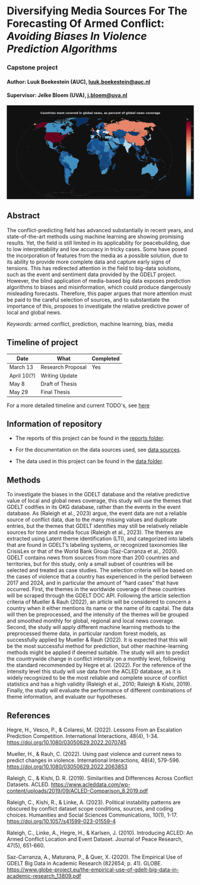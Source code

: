 # Diversifying Media Sources For The Forecasting Of Armed Conflict: _Avoiding Biases In Violence Prediction Algorithms_

### Capstone project
#### Author: Luuk Boekestein (AUC), luuk.boekestein@auc.nl
#### Supervisor: Jelke Bloem (UVA), j.bloem@uva.nl

![World news foreign news coverage](figs/global_news_coverage.png)

## Abstract

The conflict-predicting field has advanced substantially in recent years, and state-of-the-art methods using machine learning are showing promising results. Yet, the field is still limited in its applicability for peacebuilding, due to low interpretability and low accuracy in tricky cases. Some have posed the incorporation of features from the media as a possible solution, due to its ability to provide more complete data and capture early signs of tensions. This has redirected attention in the field to big-data solutions, such as the event and sentiment data provided by the GDELT project. However, the blind application of media-based big data exposes prediction algorithms to biases and misinformation, which could produce dangerously misleading forecasts. Therefore, this paper argues that more attention must be paid to the careful selection of sources, and to substantiate the importance of this, proposes to investigate the relative predictive power of local and global news.

_Keywords:_ armed conflict, prediction, machine learning, bias, media

## Timeline of project

| Date  | What | Completed |
|---|---|---|
| March 13  | Research Proposal | Yes |
| April 10(?) | Writing Update  |   |
| May 8 | Draft of Thesis  |   |
| May 29 | Final Thesis |   |

For a more detailed timeline and current TODO's, see [here](docs/TODO.md)

## Information of repository

- The reports of this project can be found in the [reports folder](/reports/).

- For the documentation on the data sources used, see [data sources](docs/Data_sources.md).

- The data used in this project can be found in the [data folder](/data/).

## Methods

To investigate the biases in the GDELT database and the relative predictive value of local and global news coverage, this study will use the themes that GDELT codifies in its GKG database, rather than the events in the event database. As (Raleigh et al., 2023) argue, the event data are not a reliable source of conflict data, due to the many missing values and duplicate entries, but the themes that GDELT identifies may still be relatively reliable sources for tone and media focus (Raleigh et al., 2023). The themes are extracted using Latent theme identification (LTI), and categorized into labels that are found in GDELT’s labeling systems, or recognized taxonomies like CrisisLex or that of the World Bank Group (Saz-Carranza et al., 2020). GDELT contains news from sources from more than 200 countries and territories, but for this study, only a small subset of countries will be selected and treated as case studies. The selection criteria will be based on the cases of violence that a country has experienced in the period between 2017 and 2024, and in particular the amount of “hard cases” that have occurred. 
First, the themes in the worldwide coverage of these countries will be scraped through the GDELT DOC API. Following the article selection criteria of Mueller & Rauh (2022), an article will be considered to concern a country when it either mentions its name or the name of its capital. The data will then be preprocessed, and the intensity of the themes will be grouped and smoothed monthly for global, regional and local news coverage. Second, the study will apply different machine learning methods to the preprocessed theme data, in particular random forest models, as successfully applied by Mueller & Rauh (2022). It is expected that this will be the most successful method for prediction, but other machine-learning methods might be applied if deemed suitable. The study will aim to predict the countrywide change in conflict intensity on a monthly level, following the standard recommended by Hegre et al. (2022). For the reference of the intensity level this study will use data from the ACLED database, as it is widely recognized to be the most reliable and complete source of conflict statistics and has a high validity (Raleigh et al., 2010; Raleigh & Kishi, 2019). Finally, the study will evaluate the performance of different combinations of theme information, and evaluate our hypotheses.

## References

Hegre, H., Vesco, P., & Colaresi, M. (2022). Lessons From an Escalation Prediction Competition. International Interactions, 48(4), 1-34. https://doi.org/10.1080/03050629.2022.2070745

Mueller, H., & Rauh, C. (2022). Using past violence and current news to predict changes in violence. International Interactions, 48(4), 579-596. https://doi.org/10.1080/03050629.2022.2063853

Raleigh, C., & Kishi, D. R. (2019). Similarities and Differences Across Conflict Datasets. ACLED. https://www.acleddata.com/wp-content/uploads/2019/09/ACLED-Comparison_8.2019.pdf

Raleigh, C., Kishi, R., & Linke, A. (2023). Political instability patterns are obscured by conflict dataset scope conditions, sources, and coding choices. Humanities and Social Sciences Communications, 10(1), 1-17. https://doi.org/10.1057/s41599-023-01559-4

Raleigh, C., Linke, A., Hegre, H., & Karlsen, J. (2010). Introducing ACLED: An Armed Conflict Location and Event Dataset. Journal of Peace Research, 47(5), 651-660.

Saz-Carranza, A., Maturana, P., & Quer, X. (2020). The Empirical Use of GDELT Big Data in Academic Research (822654; p. 41). GLOBE. https://www.globe-project.eu/the-empirical-use-of-gdelt-big-data-in-academic-research_13809.pdf

